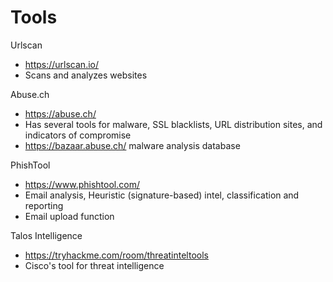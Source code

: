 
# Tools

Urlscan
- https://urlscan.io/
- Scans and analyzes websites

Abuse.ch
- https://abuse.ch/
- Has several tools for malware, SSL blacklists, URL distribution sites, and indicators of compromise
- https://bazaar.abuse.ch/ malware analysis database

PhishTool
- https://www.phishtool.com/
- Email analysis, Heuristic (signature-based) intel, classification and reporting
- Email upload function

Talos Intelligence
- https://tryhackme.com/room/threatinteltools
- Cisco's tool for threat intelligence


